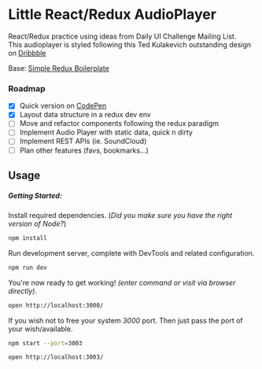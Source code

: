 # Little React/Redux AudioPlayer
React/Redux practice using ideas from Daily UI Challenge Mailing List.  
This audioplayer is styled following this Ted Kulakevich outstanding design on [Dribbble](https://dribbble.com/shots/3195031-Daft-punk)

Base: [Simple Redux Boilerplate](https://github.com/tsaiDavid/simple-redux-boilerplate)

### Roadmap

 - [x] Quick version on [CodePen](http://codepen.io/steeeeee/pen/XMGgvx)
 - [x] Layout data structure in a redux dev env
 - [ ] Move and refactor components following the redux paradigm
 - [ ] Implement Audio Player with static data, quick n dirty
 - [ ] Implement REST APIs (ie. SoundCloud)
 - [ ] Plan other features (favs, bookmarks...)

## Usage
##### Getting Started:

Install required dependencies.
(*Did you make sure you have the right version of Node?*)
```bash
npm install
```

Run development server, complete with DevTools and related configuration.
```bash
npm run dev
```

You're now ready to get working! *(enter command or visit via browser directly)*.
```bash
open http://localhost:3000/
```

If you wish not to free your system *3000* port. Then just pass the port of your wish/available.
```bash
npm start --port=3003
```
```bash
open http://localhost:3003/
```